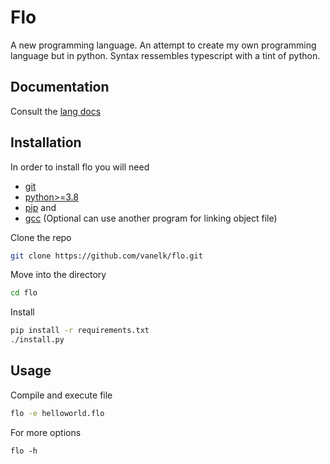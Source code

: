 # Flo 
A new programming language.
An attempt to create my own programming language but in python. 
Syntax ressembles typescript with a tint of python.

## Documentation
Consult the [lang docs](./docs)

## Installation
In order to install flo you will need
-  [git](https://git-scm.com/downloads)
-  [python>=3.8](https://www.python.org/downloads/)
-  [pip](https://pip.pypa.io/en/stable/installation/) and
-  [gcc](https://gcc.gnu.org/install/download.html) (Optional can use another program for linking object file)

Clone the repo
```bash
git clone https://github.com/vanelk/flo.git
```

Move into the directory
```bash
cd flo
```

Install
```bash
pip install -r requirements.txt
./install.py
```

## Usage
Compile and execute file
```bash
flo -e helloworld.flo
```
For more options
```
flo -h
```


